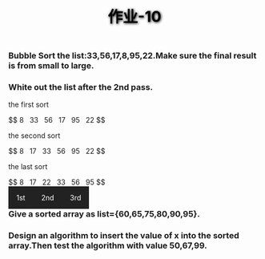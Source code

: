 <style>
@-webkit-keyframes h2{
    0% {color:black;text-shadow:1px 1px 5px black;}
    50% {color:#EEEEEE;text-shadow:none;}
    100% {color:black;text-shadow:1px 1px 5px black;}
}
@keyframes h2{
    0% {color:black;text-shadow:1px 1px 5px black;}
    50% {color:#EEEEEE;text-shadow:none;}
    100% {color:black;text-shadow:1px 1px 5px black;}
}
#anime {
    -webkit-animation-iteration-count:infinite;
    -webkit-animation-duration: 4s;
    -webkit-animation-name:h2;
    animation-duration:4s;
    animation-iteration-count:infinite;
    animation-name:h2;
}
ul {
    list-style-type:none;
    margin:0;
    padding:0;
}
li a{
    float:left;
    display:block;
    color:white;
    background-color:#222;
    text-align:center;
    padding:14px 16px;
    text-decoration: none;
}
li a:hover{
    background-color:#111;
}
h3{
    clear:both;
}
</style>

<h2 id="anime" style="text-align:center;font-size:30px">作业-10</h2>

<img>
<h3>Bubble Sort the list:33,56,17,8,95,22.Make sure the final result is from small to large.</h3>
<h3>White out the list after the 2nd pass.</h3>
<p>the first sort</p>
$$ 8 &nbsp;
33 &nbsp; 
56 &nbsp; 
17 &nbsp; 
95 &nbsp; 
22 $$
<p>the second sort</p>
$$ 8 
&nbsp; 
17 &nbsp; 
33 &nbsp; 
56 &nbsp; 
95 &nbsp; 
22 $$
<P>the last sort</p>
$$ 8 &nbsp; 
17 &nbsp; 
22 &nbsp; 
33 &nbsp; 
56 &nbsp; 
95 $$

<div>
    <ul>
    <li><a>1st</a></li>
    <li><a>2nd</a></li>
    <li><a>3rd</a></li>
    </ul>
</div>

<h3>Give a sorted array as list={60,65,75,80,90,95}.</h3>
<h3>Design an algorithm to insert the value of x into the sorted array.Then test the algorithm with value 50,67,99.</h3>